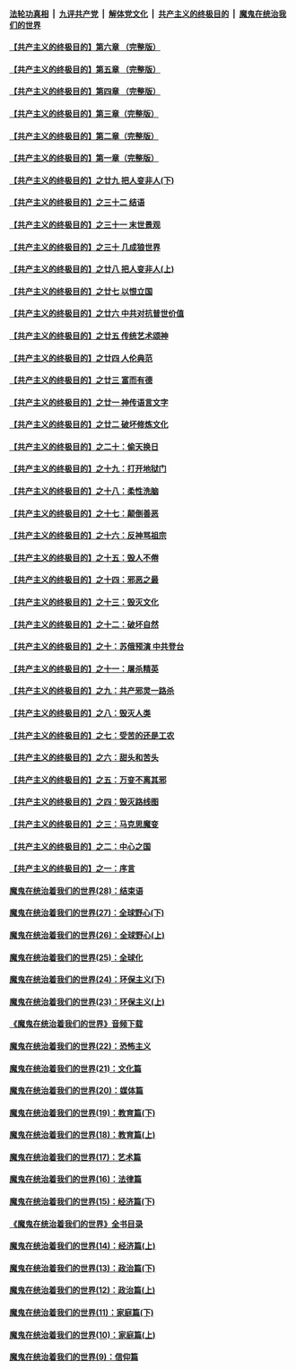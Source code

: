 ####  [法轮功真相](../../../../basic/blob/master/README.md?t=06111231) &nbsp;|&nbsp; [九评共产党](../../../../9ping.md/blob/master/README.md?t=06111231) &nbsp;|&nbsp; [解体党文化](../../../../jtdwh.md/blob/master/README.md?t=06111231)  &nbsp;|&nbsp; [共产主义的终极目的](../../../../gczydzjmd.md/blob/master/README.md?t=06111231) &nbsp;|&nbsp; [魔鬼在统治我们的世界](../../../../mgztzwmdsj.md/blob/master/README.md?t=06111231) 

#### [【共产主义的终极目的】第六章 （完整版）](../pages/nsc422/n11428913.md?t=06111231) 

#### [【共产主义的终极目的】第五章 （完整版）](../pages/nsc422/n11428912.md?t=06111231) 

#### [【共产主义的终极目的】第四章 （完整版）](../pages/nsc422/n11428907.md?t=06111231) 

#### [【共产主义的终极目的】第三章（完整版）](../pages/nsc422/n11428848.md?t=06111231) 

#### [【共产主义的终极目的】第二章（完整版）](../pages/nsc422/n11428831.md?t=06111231) 

#### [【共产主义的终极目的】第一章（完整版）](../pages/nsc422/n11417651.md?t=06111231) 

#### [【共产主义的终极目的】之廿九 把人变非人(下)](../pages/nsc422/n11344140.md?t=06111231) 

#### [【共产主义的终极目的】之三十二 结语](../pages/nsc422/n11360535.md?t=06111231) 

#### [【共产主义的终极目的】之三十一 末世景观](../pages/nsc422/n11351129.md?t=06111231) 

#### [【共产主义的终极目的】之三十 几成狼世界](../pages/nsc422/n11348280.md?t=06111231) 

#### [【共产主义的终极目的】之廿八 把人变非人(上)](../pages/nsc422/n11340492.md?t=06111231) 

#### [【共产主义的终极目的】之廿七 以恨立国](../pages/nsc422/n11336944.md?t=06111231) 

#### [【共产主义的终极目的】之廿六 中共对抗普世价值](../pages/nsc422/n11324785.md?t=06111231) 

#### [【共产主义的终极目的】之廿五 传统艺术颂神](../pages/nsc422/n11296396.md?t=06111231) 

#### [【共产主义的终极目的】之廿四 人伦典范](../pages/nsc422/n11296397.md?t=06111231) 

#### [【共产主义的终极目的】之廿三 富而有德](../pages/nsc422/n11283598.md?t=06111231) 

#### [【共产主义的终极目的】之廿一 神传语言文字](../pages/nsc422/n11263265.md?t=06111231) 

#### [【共产主义的终极目的】之廿二 破坏修炼文化](../pages/nsc422/n11245728.md?t=06111231) 

#### [【共产主义的终极目的】之二十：偷天换日](../pages/nsc422/n11238846.md?t=06111231) 

#### [【共产主义的终极目的】之十九：打开地狱门](../pages/nsc422/n11206376.md?t=06111231) 

#### [【共产主义的终极目的】之十八：柔性洗脑](../pages/nsc422/n11199994.md?t=06111231) 

#### [【共产主义的终极目的】之十七：颠倒善恶](../pages/nsc422/n11179782.md?t=06111231) 

#### [【共产主义的终极目的】之十六：反神骂祖宗](../pages/nsc422/n11166798.md?t=06111231) 

#### [【共产主义的终极目的】之十五：毁人不倦](../pages/nsc422/n11166792.md?t=06111231) 

#### [【共产主义的终极目的】之十四：邪恶之最](../pages/nsc422/n11150249.md?t=06111231) 

#### [【共产主义的终极目的】之十三：毁灭文化](../pages/nsc422/n11135227.md?t=06111231) 

#### [【共产主义的终极目的】之十二：破坏自然](../pages/nsc422/n11135214.md?t=06111231) 

#### [【共产主义的终极目的】之十：苏俄预演 中共登台](../pages/nsc422/n11118424.md?t=06111231) 

#### [【共产主义的终极目的】之十一：屠杀精英](../pages/nsc422/n11118442.md?t=06111231) 

#### [【共产主义的终极目的】之九：共产邪灵一路杀](../pages/nsc422/n11114139.md?t=06111231) 

#### [【共产主义的终极目的】之八：毁灭人类](../pages/nsc422/n11108503.md?t=06111231) 

#### [【共产主义的终极目的】之七：受苦的还是工农](../pages/nsc422/n11101809.md?t=06111231) 

#### [【共产主义的终极目的】之六：甜头和苦头](../pages/nsc422/n11096971.md?t=06111231) 

#### [【共产主义的终极目的】之五：万变不离其邪](../pages/nsc422/n11091285.md?t=06111231) 

#### [【共产主义的终极目的】之四：毁灭路线图](../pages/nsc422/n11086284.md?t=06111231) 

#### [【共产主义的终极目的】之三：马克思魔变](../pages/nsc422/n11061941.md?t=06111231) 

#### [【共产主义的终极目的】之二：中心之国](../pages/nsc422/n11047728.md?t=06111231) 

#### [【共产主义的终极目的】之一：序言](../pages/nsc422/n11086077.md?t=06111231) 

#### [魔鬼在统治着我们的世界(28)：结束语](../pages/nsc422/n10936246.md?t=06111231) 

#### [魔鬼在统治着我们的世界(27)：全球野心(下)](../pages/nsc422/n10928319.md?t=06111231) 

#### [魔鬼在统治着我们的世界(26)：全球野心(上)](../pages/nsc422/n10900318.md?t=06111231) 

#### [魔鬼在统治着我们的世界(25)：全球化](../pages/nsc422/n10788205.md?t=06111231) 

#### [魔鬼在统治着我们的世界(24)：环保主义(下)](../pages/nsc422/n10695307.md?t=06111231) 

#### [魔鬼在统治着我们的世界(23)：环保主义(上)](../pages/nsc422/n10688613.md?t=06111231) 

#### [《魔鬼在统治着我们的世界》音频下载](../pages/nsc422/n10635553.md?t=06111231) 

#### [魔鬼在统治着我们的世界(22)：恐怖主义](../pages/nsc422/n10614727.md?t=06111231) 

#### [魔鬼在统治着我们的世界(21)：文化篇](../pages/nsc422/n10597706.md?t=06111231) 

#### [魔鬼在统治着我们的世界(20)：媒体篇](../pages/nsc422/n10586579.md?t=06111231) 

#### [魔鬼在统治着我们的世界(19)：教育篇(下)](../pages/nsc422/n10564808.md?t=06111231) 

#### [魔鬼在统治着我们的世界(18)：教育篇(上)](../pages/nsc422/n10526970.md?t=06111231) 

#### [魔鬼在统治着我们的世界(17)：艺术篇](../pages/nsc422/n10499093.md?t=06111231) 

#### [魔鬼在统治着我们的世界(16)：法律篇](../pages/nsc422/n10485969.md?t=06111231) 

#### [魔鬼在统治着我们的世界(15)：经济篇(下)](../pages/nsc422/n10469975.md?t=06111231) 

#### [《魔鬼在统治着我们的世界》全书目录](../pages/nsc422/n10464261.md?t=06111231) 

#### [魔鬼在统治着我们的世界(14)：经济篇(上)](../pages/nsc422/n10457370.md?t=06111231) 

#### [魔鬼在统治着我们的世界(13)：政治篇(下)](../pages/nsc422/n10448270.md?t=06111231) 

#### [魔鬼在统治着我们的世界(12)：政治篇(上)](../pages/nsc422/n10444576.md?t=06111231) 

#### [魔鬼在统治着我们的世界(11)：家庭篇(下)](../pages/nsc422/n10440961.md?t=06111231) 

#### [魔鬼在统治着我们的世界(10)：家庭篇(上)](../pages/nsc422/n10435448.md?t=06111231) 

#### [魔鬼在统治着我们的世界(9)：信仰篇](../pages/nsc422/n10432159.md?t=06111231) 

